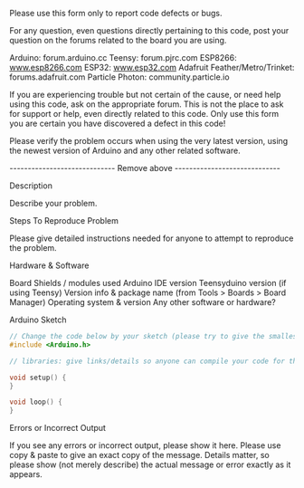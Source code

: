 Please use this form only to report code defects or bugs.

For any question, even questions directly pertaining to this code, post your question on the forums related to the board you are using.

Arduino: forum.arduino.cc
Teensy: forum.pjrc.com
ESP8266: www.esp8266.com
ESP32: www.esp32.com
Adafruit Feather/Metro/Trinket: forums.adafruit.com
Particle Photon: community.particle.io

If you are experiencing trouble but not certain of the cause, or need help using this code, ask on the appropriate forum.  This is not the place to ask for support or help, even directly related to this code.  Only use this form you are certain you have discovered a defect in this code!

Please verify the problem occurs when using the very latest version, using the newest version of Arduino and any other related software.


----------------------------- Remove above -----------------------------



Description

Describe your problem.



Steps To Reproduce Problem

Please give detailed instructions needed for anyone to attempt to reproduce the problem.



Hardware & Software

Board
Shields / modules used
Arduino IDE version
Teensyduino version (if using Teensy)
Version info & package name (from Tools > Boards > Board Manager)
Operating system & version
Any other software or hardware?


Arduino Sketch

```cpp
// Change the code below by your sketch (please try to give the smallest code which demonstrates the problem)
#include <Arduino.h>

// libraries: give links/details so anyone can compile your code for the same result

void setup() {
}

void loop() {
}
```


Errors or Incorrect Output

If you see any errors or incorrect output, please show it here.  Please use copy & paste to give an exact copy of the message.  Details matter, so please show (not merely describe) the actual message or error exactly as it appears.


